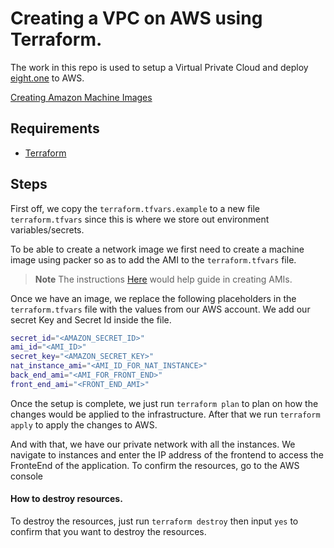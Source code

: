 # Creating a VPC on AWS using Terraform.
The work in this repo  is used to setup a Virtual Private Cloud and deploy [eight.one](https://github.com/silaskenneth/eight.one) to AWS.

[Creating Amazon Machine Images](https://github.com/SilasKenneth/ansible_packer)

## Requirements
  - [Terraform](https://www.terraform.io)

## Steps
First off, we copy the `terraform.tfvars.example` to a new file `terraform.tfvars` since this is where we store out environment variables/secrets.

To be able to create a network image we first need to create a machine image using packer so as to add the AMI to the `terraform.tfvars` file.

> **Note**
The instructions [Here](https://github.com/SilasKenneth/ansible_packer) would help guide in creating AMIs.

Once we have an image, we replace the following placeholders in the `terraform.tfvars` file with the values from our AWS account. We add our secret Key and Secret Id inside the file.

```bash
secret_id="<AMAZON_SECRET_ID>"
ami_id="<AMI_ID>"
secret_key="<AMAZON_SECRET_KEY>"
nat_instance_ami="<AMI_ID_FOR_NAT_INSTANCE>"
back_end_ami="<AMI_FOR_FRONT_END>"
front_end_ami="<FRONT_END_AMI>"
```

Once the setup is complete, we just run `terraform plan` to plan on how the changes would be applied to the infrastructure.
After that we run `terraform apply` to apply the changes to AWS.

And with that, we have our private network with all the instances. We navigate to instances and enter the IP address of the frontend to access the FronteEnd of the application.
To confirm the resources, go to the AWS console
#### How to destroy resources.
To destroy the resources, just run `terraform destroy` then input `yes` to confirm that you want to destroy the resources.


